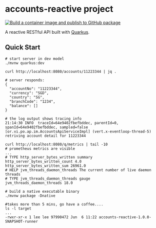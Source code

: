 # accounts-reactive project

[![Build a container image and publish to GitHub package](https://github.com/sloppycoder/poc-account-reactive/actions/workflows/build.yaml/badge.svg?branch=master)](https://github.com/sloppycoder/poc-account-reactive/actions/workflows/build.yaml)

A reactive RESTful API built with [Quarkus](https://quarkus.io).

## Quick Start
```text
# start server in dev model
./mvnw quarkus:dev

curl http://localhost:8080/accounts/11223344 | jq .

# server responds:
{
  "accountNo": "11223344",
  "currency": "SGD",
  "country": "SG",
  "branchCode": "1234",
  "balance": []
}

# the log output shows tracing info
21:14:30 INFO  traceId=64e9402fbefbddec, parentId=0, spanId=64e9402fbefbddec, sampled=false [or.vi.po.ap.im.AccountsApiServiceImpl] (vert.x-eventloop-thread-5) retriving account detail for 11223344

curl http://localhost:8080/q/metrics | tail -10
# prometheus metrics are visible
...
# TYPE http_server_bytes_written summary
http_server_bytes_written_count 4.0
http_server_bytes_written_sum 26961.0
# HELP jvm_threads_daemon_threads The current number of live daemon threads
# TYPE jvm_threads_daemon_threads gauge
jvm_threads_daemon_threads 18.0

# build a native executable binary
./mvnw package -Dnative

#takes more than 5 mins, go have a coffee....
ls -l target
...
-rwxr-xr-x 1 lee lee 97990472 Jun  6 11:22 accounts-reactive-1.0.0-SNAPSHOT-runner

```
